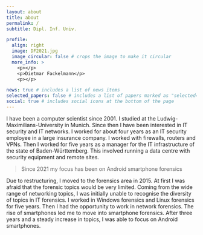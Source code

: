 ```yaml
---
layout: about
title: about
permalink: /
subtitle: Dipl. Inf. Univ.

profile:
  align: right
  image: DF2021.jpg
  image_circular: false # crops the image to make it circular
  more_info: >
    <p></p>
    <p>Dietmar Fackelmann</p>
    <p></p>

news: true # includes a list of news items
selected_papers: false # includes a list of papers marked as "selected={true}"
social: true # includes social icons at the bottom of the page
---
```



I have been a computer scientist since 2001.
I studied at the Ludwig-Maximilians-University in Munich. 
Since then I have been interested in IT security and IT networks.
I worked for about four years as an IT security employee in a large insurance company.
I worked with firewalls, routers and VPNs.
Then I worked for five years as a manager for the IT infrastructure of the state of Baden-Württemberg.
This involved running a data centre with security equipment and remote sites.

> Since 2021 my focus has been on Android smartphone forensics

Due to restructuring, I moved to the forensics area in 2015.
At first I was afraid that the forensic topics would be very limited.
Coming from the wide range of networking topics, I was initially unable to recognise
the diversity of topics in IT forensics.
I worked in Windows forensics and Linux forensics for five years.
Then I had the opportunity to work in network forensics. 
The rise of smartphones led me to move into smartphone forensics.
After three years and a steady increase in topics, 
I was able to focus on Android smartphones.




